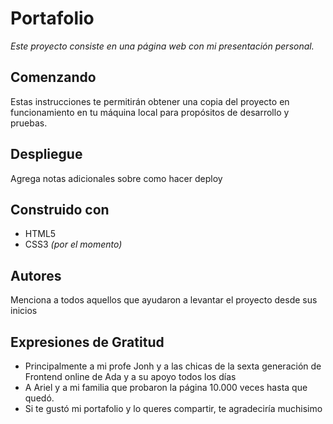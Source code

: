 # Portafolio

_Este proyecto consiste en una página web con mi presentación personal._

## Comenzando

Estas instrucciones te permitirán obtener una copia del proyecto en funcionamiento en tu máquina local para propósitos de desarrollo y pruebas.

## Despliegue 

Agrega notas adicionales sobre como hacer deploy

## Construido con 

- HTML5
- CSS3
_(por el momento)_

## Autores 

Menciona a todos aquellos que ayudaron a levantar el proyecto desde sus inicios

## Expresiones de Gratitud 

- Principalmente a mi profe Jonh y a las chicas de la sexta generación de Frontend online de Ada y a su apoyo todos los días
- A Ariel y a mi familia que probaron la página 10.000 veces hasta que quedó.
- Si te gustó mi portafolio y lo queres compartir, te agradeciría muchisimo

